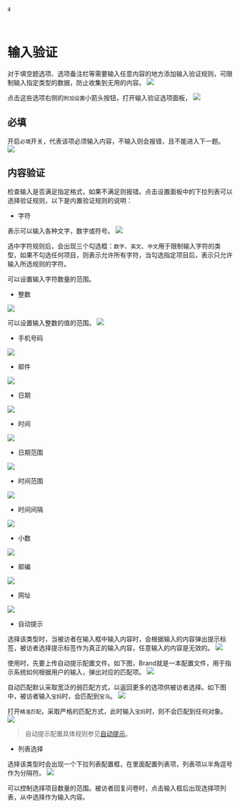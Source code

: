 ```index
4
```
```tag

```
```summary

```
# 输入验证

对于填空题选项、选项备注栏等需要输入任意内容的地方添加输入验证规则，可限制输入指定类型的数据，防止收集到无用的内容。
<img src='../../assets/snapshots/node-setting/answer-choices/validation-options/section.png'>

点击这些选项右侧的`附加设置`小箭头按钮，打开输入验证选项面板，
<img src='../../assets/snapshots/node-setting/answer-choices/validation-options/options-button.png'>

## 必填
开启`必填`开关，代表该项必须输入内容，不输入则会报错，且不能进入下一题。
<img src='../../assets/snapshots/node-setting/answer-choices/validation-options/require.png'>

## 内容验证
检查输入是否满足指定格式，如果不满足则报错。点击设置面板中的下拉列表可以选择验证规则，以下是内置验证规则的说明：

+ 字符

表示可以输入各种文字，数字或符号。
<img src='../../assets/snapshots/node-setting/answer-choices/validation-options/character-range.png'>

选中字符规则后，会出现三个勾选框：`数字`、`英文`、`中文`用于限制输入字符的类型，如果不勾选任何项目，则表示允许所有字符，当勾选指定项目后，表示只允许输入所选规则的字符。

可以设置输入字符数量的范围。

+ 整数

<img src='../../assets/snapshots/node-setting/answer-choices/validation-options/whole-number.png'>

可以设置输入整数的值的范围。
<img src='../../assets/snapshots/node-setting/answer-choices/validation-options/items-between.png'>

+ 手机号码

<img src='../../assets/snapshots/node-setting/answer-choices/validation-options/phone-number.png'>

+ 邮件

<img src='../../assets/snapshots/node-setting/answer-choices/validation-options/email.png'>

+ 日期

<img src='../../assets/snapshots/node-setting/answer-choices/validation-options/date.png'>

+ 时间

<img src='../../assets/snapshots/node-setting/answer-choices/validation-options/time.png'>

+ 日期范围

<img src='../../assets/snapshots/node-setting/answer-choices/validation-options/date-range.png'>

+ 时间范围

<img src='../../assets/snapshots/node-setting/answer-choices/validation-options/time-range.png'>

+ 时间间隔

<img src='../../assets/snapshots/node-setting/answer-choices/validation-options/time-span.png'>

+ 小数

<img src='../../assets/snapshots/node-setting/answer-choices/validation-options/decimal-number.png'>

+ 邮编

<img src='../../assets/snapshots/node-setting/answer-choices/validation-options/postcode.png'>

+ 网址

<img src='../../assets/snapshots/node-setting/answer-choices/validation-options/URL.png'>

+ 自动提示

选择该类型时，当被访者在输入框中输入内容时，会根据输入的内容弹出提示标签，被访者选择提示标签作为真正的输入内容，任意输入的内容是无效的。
<img src='../../assets/snapshots/node-setting/answer-choices/validation-options/auto-complete/section.png'>

使用时，先要上传自动提示配置文件。如下图，Brand就是一本配置文件，用于指示系统如何根据用户的输入，弹出对应的匹配项。
<img src='../../assets/snapshots/node-setting/answer-choices/validation-options/auto-complete/popup.png'>

自动匹配默认采取宽泛的弱匹配方式，以返回更多的选项供被访者选择。如下图中，被访者输入`宝妈`时，会匹配到`宝马`。
<img src='../../assets/snapshots/node-setting/answer-choices/validation-options/auto-complete/default-matching.png'>

打开`精准匹配`，采取严格的匹配方式，此时输入`宝妈`时，则不会匹配到任何对象。
<img src='../../assets/snapshots/node-setting/answer-choices/validation-options/auto-complete/precise-matching.png'>

> 自动提示配置具体规则参见[自动提示](../../15advancedOptionSetting/01autoComplete.md)。

+ 列表选择

选择该类型时会出现一个下拉列表配置框，在里面配置列表项，列表项以半角逗号作为分隔符。
<img src='../../assets/snapshots/node-setting/answer-choices/validation-options/dropdown.png'>

可以控制选择项目数量的范围。被访者回复问卷时，点击输入框后出现选择项列表，从中选择作为输入内容。



